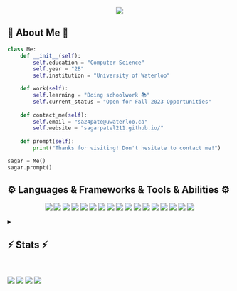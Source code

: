 <!------------------------------------------------------------------------------------------------------------------------------------------------->
<p align="center">
  <a align="center" href="https://git.io/typing-svg">
    <img src="https://readme-typing-svg.herokuapp.com/?lines=Hey+There!+👋;This+is+Sagar....;Nice+to+meet+you!&center=true&size=30">
  </a>
</p>
<!------------------------------------------------------------------------------------------------------------------------------------------------->
<h2>🙂 About Me 🙂</h2>

```Python
class Me:
    def __init__(self):
        self.education = "Computer Science"
        self.year = "2B"
        self.institution = "University of Waterloo"

    def work(self):
        self.learning = "Doing schoolwork 📚"
        self.current_status = "Open for Fall 2023 Opportunities"
    
    def contact_me(self):
        self.email = "sa24pate@uwaterloo.ca"
        self.website = "sagarpatel211.github.io/"
        
    def prompt(self):
        print("Thanks for visiting! Don't hesitate to contact me!")

sagar = Me()
sagar.prompt()
```
<!------------------------------------------------------------------------------------------------------------------------------------------------->
<h2>⚙️ Languages & Frameworks & Tools & Abilities ⚙️</h2>
<!-- Add more badges in the future: https://dev.to/envoy_/150-badges-for-github-pnk -->
  <p align="center">
    <img src="https://img.shields.io/badge/-Github-181717?style=flat-square&logo=GitHub&logoColor=white"/>
    <img src="https://img.shields.io/badge/-Flask-000000?style=flat-square&logo=flask&logoColor=white"/>
    <img src="https://img.shields.io/badge/-C++-000000?style=flat-square&logo=c%2B%2B&logoColor=white"/>
    <img src="https://img.shields.io/badge/-VS%20Code-23A9F2?style=flat-square&logo=Visual%20Studio%20Code&logoColor=white"/>
    <img src="https://img.shields.io/badge/-Git-f25334?style=flat-square&logo=Git&logoColor=white"/>
    <img src="https://img.shields.io/badge/-HTML5-e54d26?style=flat-square&logo=HTML5&logoColor=white"/>
    <img src="https://img.shields.io/badge/-CSS3-3d8fc6?style=flat-square&logo=CSS3&logoColor=white"/>
    <img src="https://img.shields.io/badge/-Javascript-dc9425?style=flat-square&logo=javascript&logoColor=white"/>
    <img src="https://img.shields.io/badge/-Python-14354C?style=flat-square&logo=Python&logoColor=white"/>
    <img src="https://img.shields.io/badge/-C-00599C?style=flat-square&logo=C&logoColor=white"/>
    <img src="https://img.shields.io/badge/-Ubuntu-dd4814?style=flat-square&logo=ubuntu&logoColor=white"/>
    <img src="https://img.shields.io/badge/-Vim-52307C?style=flat-square&logo=Vim&logoColor=white"/>
    <img src="https://img.shields.io/badge/-Latex-315e26?style=flat-square&logo=latex&logoColor=white"/>
    <img src="https://img.shields.io/badge/-Racket-b0040b?style=flat-square&logo=racket&logoColor=white"/>
    <img src="https://img.shields.io/badge/-Docker-0db7ed?style=flat-square&logo=docker&logoColor=white"/>
    <img src
="https://img.shields.io/badge/-Kubernetes-326ce5?style=flat-square&logo=kubernetes&logoColor=white"/>
    <img src="https://img.shields.io/badge/-Tensorflow-e55b2d?style=flat-square&logo=tensorflow&logoColor=white"/>
    <!--<img src="https://img.shields.io/badge/-NodeJS-339933?style=flat-square&logo=node.js&logoColor=white"/> -->
    <!--<img src="https://img.shields.io/badge/-ReactJS-61DAFB?style=flat-square&logo=react&logoColor=white"/> -->
    <!--<img src="https://img.shields.io/badge/-ExpressJS-000000?style=flat-square&logo=express&logoColor=white"/> -->
    <!--<img src="https://img.shields.io/badge/-MongoDB-47A248?style=flat-square&logo=mongodb&logoColor=white"/> -->
  </p> 
<!------------------------------------------------------------------------------------------------------------------------------------------------->
<details> 
<summary><h2>⚡ Stats ⚡</h2></summary>
  <p align=center>
    <div align=center>
      <a href="https://github.com/denvercoder1/github-readme-streak-stats" title="Go to Source">
        <img align="left" width=455 src="https://github-readme-streak-stats.herokuapp.com/?user=sagarpatel211&theme=react&border=61dafb&hide_border=true"/>
      </a>
      <a href="https://github.com/anuraghazra/github-readme-stats" title="Go to Source">
        <img align="right" width=455 src="https://github-readme-stats.vercel.app/api?username=sagarpatel211&show_icons=true&theme=react&border_color=61dafb&hide_border=true" />
      </a>
    </div>
    <br><br>
    <!--<img src="https://github-readme-activity-graph.cyclic.app/graph?username=sagarpatel211&theme=react-dark&bg_color=20232a&hide_border=true" width="100%"/> -->
  </p>
</details>
<br><br>
<!------------------------------------------------------------------------------------------------------------------------------------------------->
<a href="https://www.linkedin.com/in/sagar-patel-1914671b5/"><img src="https://img.shields.io/badge/LinkedIn-0077B5?style=for-the-badge&logo=linkedin&logoColor=white"></a>
<a href="mailto:2sagarpatel2@gmail.com"><img src="https://img.shields.io/badge/Gmail-D14836?style=for-the-badge&logo=gmail&logoColor=white"></a>
<a href="mailto:sa24pate@uwaterloo.ca"><img src="https://img.shields.io/badge/Outlook-0078D4?style=for-the-badge&logo=microsoft-outlook&logoColor=white"></a>
<a href="https://github.com/antonkomarev/github-profile-views-counter"><img src="https://komarev.com/ghpvc/?username=sagarpatel211&style=for-the-badge"></a>
